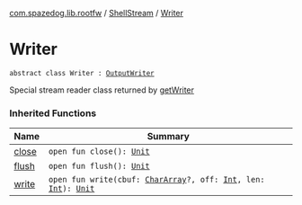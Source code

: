 [com.spazedog.lib.rootfw](../index.md) / [ShellStream](index.md) / [Writer](.)

# Writer

`abstract class Writer : `[`OutputWriter`](../../com.spazedog.lib.rootfw.utils/-output-writer/index.md)

Special stream reader class returned by [getWriter](get-writer.md)

### Inherited Functions

| Name | Summary |
|---|---|
| [close](../../com.spazedog.lib.rootfw.utils/-output-writer/close.md) | `open fun close(): `[`Unit`](https://kotlinlang.org/api/latest/jvm/stdlib/kotlin/-unit/index.html) |
| [flush](../../com.spazedog.lib.rootfw.utils/-output-writer/flush.md) | `open fun flush(): `[`Unit`](https://kotlinlang.org/api/latest/jvm/stdlib/kotlin/-unit/index.html) |
| [write](../../com.spazedog.lib.rootfw.utils/-output-writer/write.md) | `open fun write(cbuf: `[`CharArray`](https://kotlinlang.org/api/latest/jvm/stdlib/kotlin/-char-array/index.html)`?, off: `[`Int`](https://kotlinlang.org/api/latest/jvm/stdlib/kotlin/-int/index.html)`, len: `[`Int`](https://kotlinlang.org/api/latest/jvm/stdlib/kotlin/-int/index.html)`): `[`Unit`](https://kotlinlang.org/api/latest/jvm/stdlib/kotlin/-unit/index.html) |
